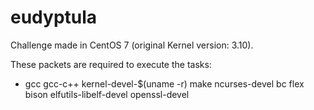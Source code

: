 # eudyptula

Challenge made in CentOS 7 (original Kernel version: 3.10). <p>These packets are required to execute the tasks:
- gcc gcc-c++ kernel-devel-$(uname -r) make ncurses-devel bc flex bison elfutils-libelf-devel openssl-devel
